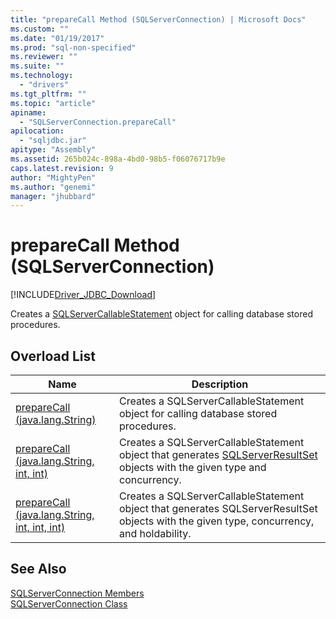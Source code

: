 ```yaml
---
title: "prepareCall Method (SQLServerConnection) | Microsoft Docs"
ms.custom: ""
ms.date: "01/19/2017"
ms.prod: "sql-non-specified"
ms.reviewer: ""
ms.suite: ""
ms.technology: 
  - "drivers"
ms.tgt_pltfrm: ""
ms.topic: "article"
apiname: 
  - "SQLServerConnection.prepareCall"
apilocation: 
  - "sqljdbc.jar"
apitype: "Assembly"
ms.assetid: 265b024c-898a-4bd0-98b5-f06076717b9e
caps.latest.revision: 9
author: "MightyPen"
ms.author: "genemi"
manager: "jhubbard"
---
```

# prepareCall Method (SQLServerConnection)
[!INCLUDE[Driver_JDBC_Download](../../../includes/driver_jdbc_download.md)]

  Creates a [SQLServerCallableStatement](../../../connect/jdbc/reference/sqlservercallablestatement-class.md) object for calling database stored procedures.  
  
## Overload List  
  
|Name|Description|  
|----------|-----------------|  
|[prepareCall (java.lang.String)](../../../connect/jdbc/reference/preparecall-method-java-lang-string.md)|Creates a SQLServerCallableStatement object for calling database stored procedures.|  
|[prepareCall (java.lang.String, int, int)](../../../connect/jdbc/reference/preparecall-method-java-lang-string-int-int.md)|Creates a SQLServerCallableStatement object that generates [SQLServerResultSet](../../../connect/jdbc/reference/sqlserverresultset-class.md) objects with the given type and concurrency.|  
|[prepareCall (java.lang.String, int, int, int)](../../../connect/jdbc/reference/preparecall-method-java-lang-string-int-int-int.md)|Creates a SQLServerCallableStatement object that generates SQLServerResultSet objects with the given type, concurrency, and holdability.|  
  
## See Also  
 [SQLServerConnection Members](../../../connect/jdbc/reference/sqlserverconnection-members.md)   
 [SQLServerConnection Class](../../../connect/jdbc/reference/sqlserverconnection-class.md)  
  
  